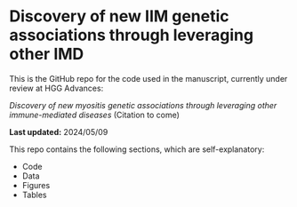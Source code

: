 # Discovery of new IIM genetic associations through leveraging other IMD

This is the GitHub repo for the code used in the manuscript, currently under review at HGG Advances:

*Discovery of new myositis genetic associations through leveraging other immune-mediated diseases* (Citation to come)

**Last updated:** 2024/05/09

This repo contains the following sections, which are self-explanatory:

* Code
* Data
* Figures
* Tables


<!-- 
Now, we'll detail the contents of each of them:

### Code

* 00-Prepare_datasets_EDA-v2.R
* 01-compute-bhattacharyyan-distance.R
* 02-Running_DPMUnc.R
* 03-Create_DPMUnc_traceplots.R
* 04-Create_DPMUnc_PSM_heatmaps.R
* 05-Analyse_clustering_results.R
* 06-Run-coloc-v2.R
* 07-Extract-SNPs-to-map-v2.R
* 08-Mapping-genes\.py
* 09-Viz-coloc-results-v2.R
* 10-Validate-FDR-SNPs-v2.R

### Data -->

